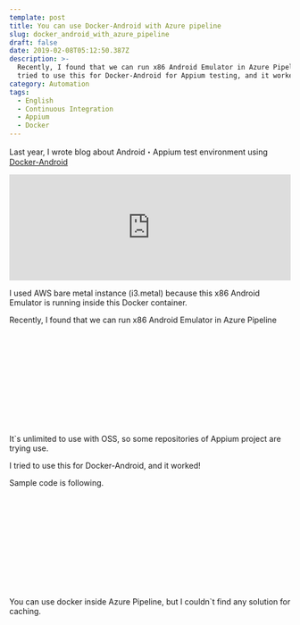 ```yaml
---
template: post
title: You can use Docker-Android with Azure pipeline
slug: docker_android_with_azure_pipeline
draft: false
date: 2019-02-08T05:12:50.387Z
description: >-
  Recently, I found that we can run x86 Android Emulator in Azure Pipeline. I
  tried to use this for Docker-Android for Appium testing, and it worked!
category: Automation
tags:
  - English
  - Continuous Integration
  - Appium
  - Docker
---
```

Last year, I wrote blog about Android・Appium test environment using [Docker-Android](https://github.com/budtmo/docker-android)

<div><iframe src="https://hatenablog-parts.com/embed?url=https%3A%2F%2Ftech.mercari.com%2Fentry%2F2018%2F12%2F28%2F175147" style="border: 0; width: 100%; height: 190px;" allowfullscreen scrolling="no" allow="autoplay; encrypted-media"></iframe></div>

I used AWS bare metal instance (i3.metal) because this x86 Android Emulator is running inside this Docker container.

Recently, I found that we can run x86 Android Emulator in Azure Pipeline

<div class="iframely-embed"><div class="iframely-responsive" style="height: 168px; padding-bottom: 0;"><a href="https://azure.microsoft.com/en-us/services/devops/pipelines/" data-iframely-url="//cdn.iframe.ly/api/iframe?url=https%3A%2F%2Fazure.microsoft.com%2Fen-us%2Fservices%2Fdevops%2Fpipelines%2F&key=b9fe832f5332a1c3e40cbe51810e08d3"></a></div></div>

It`s unlimited to use with OSS, so some repositories of Appium project are trying use.

I tried to use this for Docker-Android, and it worked!

Sample code is following.

<div class="iframely-embed"><div class="iframely-responsive" style="height: 168px; padding-bottom: 0;"><a href="https://github.com/tadashi0713/azure-pipeline-appium" data-iframely-url="//cdn.iframe.ly/api/iframe?url=https%3A%2F%2Fgithub.com%2Ftadashi0713%2Fazure-pipeline-appium&amp;key=b9fe832f5332a1c3e40cbe51810e08d3"></a></div></div>

You can use docker inside Azure Pipeline, but I couldn`t find any solution for caching.
